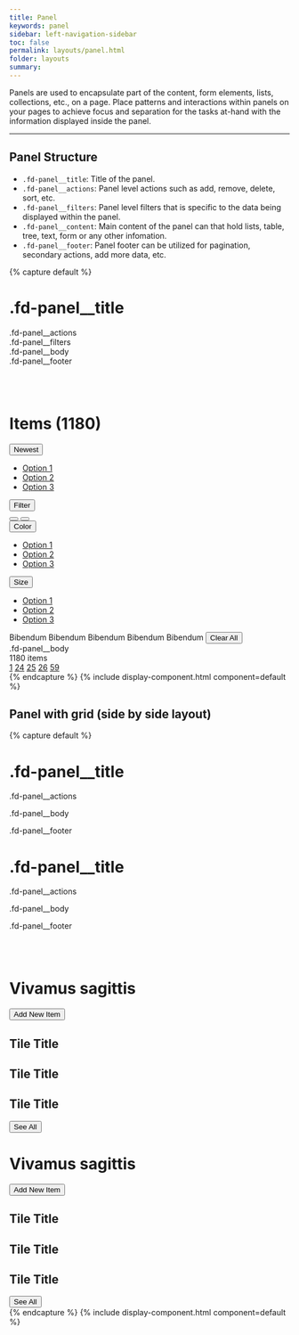 ```yaml
---
title: Panel
keywords: panel
sidebar: left-navigation-sidebar
toc: false
permalink: layouts/panel.html
folder: layouts
summary:
---
```

Panels are used to encapsulate part of the content, form elements, lists, collections, etc., on a page. Place patterns and interactions within panels on your pages to achieve focus and separation for the tasks at-hand with the information displayed inside the panel.

<hr/>

## Panel Structure

- `.fd-panel__title`: Title of the panel.
- `.fd-panel__actions`: Panel level actions such as add, remove, delete, sort, etc.
- `.fd-panel__filters`: Panel level filters that is specific to the data being displayed within the panel.
- `.fd-panel__content`: Main content of the panel can that hold lists, table, tree, text, form or any other infomation.
- `.fd-panel__footer`: Panel footer can be utilized for pagination, secondary actions, add more data, etc.

{% capture default %}
<div class="fd-panel">
    <div class="fd-panel__header">
        <h1 class="fd-panel__title">
            .fd-panel__title
        </h1>
        <div class="fd-panel__actions">
            .fd-panel__actions
        </div>
    </div>
    <div class="fd-panel__filters" aria-hidden="false">.fd-panel__filters
    </div>
    <div class="fd-panel__body">
        .fd-panel__body
    </div>
    <div class="fd-panel__footer">
        .fd-panel__footer
    </div>
</div>

<br><br>

<div class="fd-panel">
    <div class="fd-panel__header">
        <h1 class="fd-panel__title">
            Items (1180)
        </h1>
        <div class="fd-panel__actions">
        <div class="fd-dropdown fd-dropdown--s">
            <button class="fd-dropdown__control fd-button--toolbar fd-button--s sap-icon--sort"
            aria-controls="NCPbH442" aria-expanded="false" aria-haspopup="true">
                Newest
            </button>
            <nav class="fd-dropdown__menu" aria-hidden="true" id="NCPbH442">
              <ul class="fd-dropdown__list">
                <li><a href="#" class="fd-dropdown__item">Option 1</a></li>
                <li><a href="#" class="fd-dropdown__item">Option 2</a></li>
                <li><a href="#" class="fd-dropdown__item">Option 3</a></li>
                </ul>
            </nav>
        </div>
        <button class=" fd-button--toolbar fd-button--s sap-icon--add-filter">Filter</button>
        <div class="fd-button-group" role="group" aria-label="Show as">
          <button class=" fd-button--grouped fd-button--s sap-icon--grid" aria-pressed="true"></button>
          <button class=" fd-button--grouped fd-button--s sap-icon--list"></button>
        </div>
        </div>
    </div>
    <div class="fd-panel__filters" aria-hidden="false">
        <div class="fd-dropdown fd-dropdown--s">
            <button class="fd-dropdown__control fd-button--toolbar fd-button--s"
            aria-controls="j2Jwq616" aria-expanded="false" aria-haspopup="true">
                Color
            </button>
            <nav class="fd-dropdown__menu" aria-hidden="true" id="j2Jwq616">
              <ul class="fd-dropdown__list">
                <li><a href="#" class="fd-dropdown__item">Option 1</a></li>
                <li><a href="#" class="fd-dropdown__item">Option 2</a></li>
                <li><a href="#" class="fd-dropdown__item">Option 3</a></li>
              </ul>
            </nav>
        </div>
        <div class="fd-dropdown fd-dropdown--s">
            <button class="fd-dropdown__control fd-button--toolbar fd-button--s"
            aria-controls="jW2TL365" aria-expanded="false" aria-haspopup="true">
                Size
            </button>
            <nav class="fd-dropdown__menu" aria-hidden="true" id="jW2TL365">
              <ul class="fd-dropdown__list">
                <li><a href="#" class="fd-dropdown__item">Option 1</a></li>
                <li><a href="#" class="fd-dropdown__item">Option 2</a></li>
                <li><a href="#" class="fd-dropdown__item">Option 3</a></li>
                </ul>
            </nav>
        </div>
    </div>
    <div class="fd-panel__filters" aria-hidden="false"><span class="fd-tag" role="button">Bibendum</span>
        <span class="fd-tag" role="button">Bibendum</span>
        <span class="fd-tag" role="button">Bibendum</span>
        <span class="fd-tag" role="button">Bibendum</span>
        <span class="fd-tag" role="button">Bibendum</span>
        <button class=" fd-button--secondary fd-button--s">Clear All</button>
    </div>
    <div class="fd-panel__body">
        .fd-panel__body
    </div>
    <div class="fd-panel__footer">
        <div class="fd-pagination">
          <span class="fd-pagination__total">1180 items</span>
          <nav class="fd-pagination__nav">
            <a href="#" class="fd-pagination__link fd-pagination__link--previous"
            aria-label="Previous" aria-disabled="false"></a>
            <a href="#" class="fd-pagination__link">1</a>
            <span class="fd-pagination__link fd-pagination__link--more" role="presentation"></span>
            <a href="#" class="fd-pagination__link">24</a>
            <a href="#" class="fd-pagination__link" aria-selected="true">25</a>
            <a href="#" class="fd-pagination__link">26</a>
            <span class="fd-pagination__link fd-pagination__link--more" role="presentation"></span>
            <a href="#" class="fd-pagination__link">59</a>
            <a href="#" class="fd-pagination__link fd-pagination__link--next"
            aria-label="Next" aria-disabled="false"></a>
          </nav>
        </div>
    </div>
</div>
{% endcapture %}
{% include display-component.html component=default %}

<br/>

## Panel with grid (side by side layout)
{% capture default %}
<div class="fd-container">
    <div class="fd-col--6">
        <div class="fd-panel">
            <div class="fd-panel__header">
                <h1 class="fd-panel__title">
                    .fd-panel__title
                </h1>
                <div class="fd-panel__actions">
                    .fd-panel__actions
                </div>
            </div>
            <div class="fd-panel__body">
                <p>.fd-panel__body</p>
            </div>
            <div class="fd-panel__footer">
                .fd-panel__footer
            </div>
        </div>
    </div>
    <div class="fd-col--6">
        <div class="fd-panel">
            <div class="fd-panel__header">
                <h1 class="fd-panel__title">
                    .fd-panel__title
                </h1>
                <div class="fd-panel__actions">
                    .fd-panel__actions
                </div>
            </div>
            <div class="fd-panel__body">
                <p>.fd-panel__body</p>
            </div>
            <div class="fd-panel__footer">
                .fd-panel__footer
            </div>
        </div>
    </div>
</div>

<br><br>

<div class="fd-container">
    <div class="fd-col--6">
        <div class="fd-panel">
            <div class="fd-panel__header">
                <h1 class="fd-panel__title">
                    Vivamus sagittis
                </h1>
                <div class="fd-panel__actions">
                    <button class="fd-button--xs sap-icon--add">
                        Add New Item
                    </button>
                </div>
            </div>
            <div class="fd-panel__body fd-has-padding-none">
                <div class="fd-tile" role="button">
                    <div class="fd-tile__media">
                        <span class=" fd-image--m fd-image--circle" aria-label="TILE_MEDIA_ALT"
                        style="background-image: url('http://api.adorable.io/avatars/50/rodney.artichoke@hybris.com.png');"></span>
                    </div>
                    <div class="fd-tile__content">
                      <h2 class="fd-tile__title">Tile Title</h2>
                    </div>
                </div>
                <div class="fd-tile" role="button">
                    <div class="fd-tile__media">
                        <span class=" fd-image--m fd-image--circle" aria-label="TILE_MEDIA_ALT"
                        style="background-image: url('http://api.adorable.io/avatars/50/rodney.artichoke@hybris.com.png');"></span>
                    </div>
                    <div class="fd-tile__content">
                      <h2 class="fd-tile__title">Tile Title</h2>
                    </div>
                </div>
                <div class="fd-tile" role="button">
                    <div class="fd-tile__media">
                        <span class=" fd-image--m fd-image--circle" aria-label="TILE_MEDIA_ALT"
                        style="background-image: url('http://api.adorable.io/avatars/50/rodney.artichoke@hybris.com.png');"></span>
                    </div>
                    <div class="fd-tile__content">
                      <h2 class="fd-tile__title">Tile Title</h2>
                    </div>
                </div>
            </div>
            <div class="fd-panel__footer">
                <button class="fd-button--secondary">See All</button>
            </div>
        </div>
    </div>
    <div class="fd-col--6">
        <div class="fd-panel">
            <div class="fd-panel__header">
                <h1 class="fd-panel__title">
                    Vivamus sagittis
                </h1>
                <div class="fd-panel__actions">
                    <button class="fd-button--xs sap-icon--add">
                        Add New Item
                    </button>
                </div>
            </div>
            <div class="fd-panel__body fd-has-padding-none">
                <div class="fd-tile" role="button">
                    <div class="fd-tile__media">
                        <span class=" fd-image--m fd-image--circle" aria-label="TILE_MEDIA_ALT"
                        style="background-image: url('http://api.adorable.io/avatars/50/rodney.artichoke@hybris.com.png');"></span>
                    </div>
                    <div class="fd-tile__content">
                      <h2 class="fd-tile__title">Tile Title</h2>
                    </div>
                </div>
                <div class="fd-tile" role="button">
                    <div class="fd-tile__media">
                        <span class=" fd-image--m fd-image--circle" aria-label="TILE_MEDIA_ALT"
                        style="background-image: url('http://api.adorable.io/avatars/50/rodney.artichoke@hybris.com.png');"></span>
                    </div>
                    <div class="fd-tile__content">
                      <h2 class="fd-tile__title">Tile Title</h2>
                    </div>
                </div>
                <div class="fd-tile" role="button">
                    <div class="fd-tile__media">
                        <span class=" fd-image--m fd-image--circle" aria-label="TILE_MEDIA_ALT"
                        style="background-image: url('http://api.adorable.io/avatars/50/rodney.artichoke@hybris.com.png');"></span>
                    </div>
                    <div class="fd-tile__content">
                      <h2 class="fd-tile__title">Tile Title</h2>
                    </div>
                </div>
            </div>
            <div class="fd-panel__footer">
                <button class="fd-button--secondary">See All</button>
            </div>
        </div>
    </div>
</div>
{% endcapture %}
{% include display-component.html component=default %}
